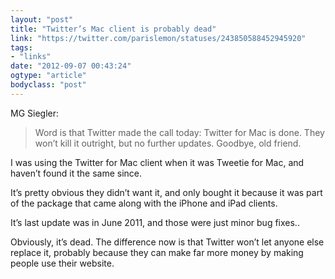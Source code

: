 ```yaml
---
layout: "post"
title: "Twitter’s Mac client is probably dead"
link: "https://twitter.com/parislemon/statuses/243850588452945920"
tags: 
- "links"
date: "2012-09-07 00:43:24"
ogtype: "article"
bodyclass: "post"
---
```


MG Siegler:

> Word is that Twitter made the call today: Twitter for Mac is done. They won’t kill it outright, but no further updates. Goodbye, old friend.

I was using the Twitter for Mac client when it was Tweetie for Mac, and haven’t found it the same since.

It’s pretty obvious they didn’t want it, and only bought it because it was part of the package that came along with the iPhone and iPad clients.

It’s last update was in June 2011, and those were just minor bug fixes..

Obviously, it’s dead. The difference now is that Twitter won’t let anyone else replace it, probably because they can make far more money by making people use their website.